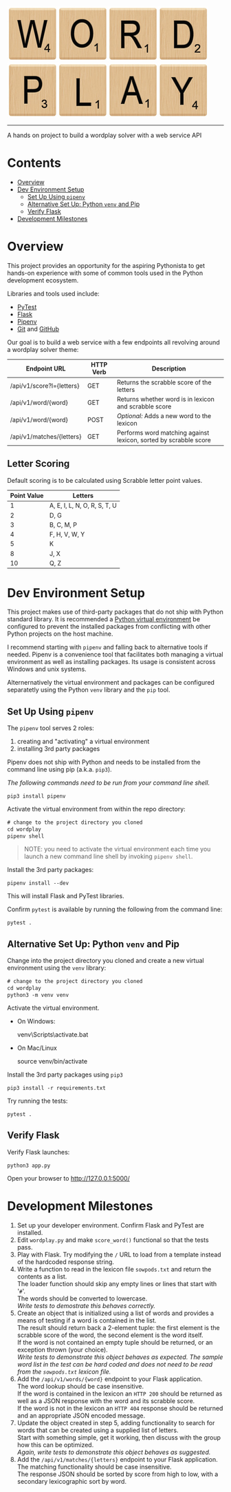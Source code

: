 ![W][W]![O][O]![R][R]![D][D]  
![P][P]![L][L]![A][A]![Y][Y]

---
A hands on project to build a wordplay solver with a web service API

# Contents
- [Overview](#overview)
- [Dev Environment Setup](#dev-environment-setup)
  - [Set Up Using `pipenv`](#set-up-using-pipenv)
  - [Alternative Set Up: Python `venv` and Pip](#alternative-set-up-python-venv-and-pip)
  - [Verify Flask](#verify-flask)
- [Development Milestones](#development-milestones)

# Overview

This project provides an opportunity for the aspiring Pythonista to get hands-on experience with some of common tools used in the Python development ecosystem.  

Libraries and tools used include: 
- [PyTest](https://docs.pytest.org/en/latest/)
- [Flask](http://flask.pocoo.org/)
- [Pipenv](https://pipenv.readthedocs.io/en/latest/)
- [Git](https://git-scm.com/) and [GitHub](https://github.com/)

Our goal is to build a web service with a few endpoints all revolving around a wordplay solver theme:

| Endpoint URL | HTTP Verb | Description |
|--------------|-----------|-------------|
| /api/v1/score?l={letters} | GET | Returns the scrabble score of the letters
| /api/v1/word/{word} | GET | Returns whether word is in lexicon and scrabble score
| /api/v1/word/{word} | POST | *Optional:* Adds a new word to the lexicon
| /api/v1/matches/{letters} | GET | Performs word matching against lexicon, sorted by scrabble score

## Letter Scoring

Default scoring is to be calculated using Scrabble letter point values.

| Point Value | Letters                      |
|-------------|------------------------------|
| 1           | A, E, I, L, N, O, R, S, T, U |
| 2           | D, G                         |
| 3           | B, C, M, P                   |
| 4           | F, H, V, W, Y                |
| 5           | K                            |
| 8           | J, X                         |
| 10          | Q, Z                         |


# Dev Environment Setup

This project makes use of third-party packages that do not ship with Python standard library.  It is recommended a [Python virtual environment][about_python_virtualenv] be configured to prevent the installed packages from conflicting with other Python projects on the host machine.

I recommend starting with `pipenv` and falling back to alternative tools if needed. Pipenv is a convenience tool that facilitates both managing a virtual environment as well as installing packages.  Its usage is consistent across Windows and unix systems.

Alternernatively the virtual environment and packages can be configured separatetly using the Python `venv` library and the `pip` tool.

## Set Up Using `pipenv`

The `pipenv` tool serves 2 roles: 
1) creating and "activating" a virtual environment
2) installing 3rd party packages

Pipenv does not ship with Python and needs to be installed from the command line using pip (a.k.a. `pip3`).

_*The following commands need to be run from your command line shell.*_

    pip3 install pipenv

Activate the virtual environment from within the repo directory:

    # change to the project directory you cloned
    cd wordplay
    pipenv shell

> NOTE: you need to activate the virtual environment each time you launch a new command line shell by invoking `pipenv shell`.

Install the 3rd party packages:

    pipenv install --dev

This will install Flask and PyTest libraries.

Confirm `pytest` is available by running the following from the command line:

    pytest .

## Alternative Set Up: Python `venv` and Pip

Change into the project directory you cloned and create a new virtual environment using the `venv` library:

    # change to the project directory you cloned
    cd wordplay
    python3 -m venv venv

Activate the virtual environment.

- On Windows:

    venv\Scripts\activate.bat

- On Mac/Linux

    source venv/bin/activate

Install the 3rd party packages using `pip3`

    pip3 install -r requirements.txt

Try running the tests:

    pytest .

## Verify Flask

Verify Flask launches:

    python3 app.py

Open your browser to http://127.0.0.1:5000/


# Development Milestones

1) Set up your developer environment.  Confirm Flask and PyTest are installed.
2) Edit `wordplay.py` and make `score_word()` functional so that the tests pass.
3) Play with Flask.  Try modifying the `/` URL to load from a template instead of the hardcoded response string.
4) Write a function to read in the lexicon file `sowpods.txt` and return the contents as a list.  
  The loader function should skip any empty lines or lines that start with '`#`'.  
  The words should be converted to lowercase.  
  *Write tests to demostrate this behaves correctly.*
5) Create an object that is initialized using a list of words and provides a means of testing if a word is contained in the list.  
  The result should return back a 2-element tuple: the first element is the scrabble score of the word, the second element is the word itself.  
  If the word is not contained an empty tuple should be returned, or an exception thrown (your choice).  
  *Write tests to demonstrate this object behaves as expected.  The sample word list in the test can be hard coded and does not need to be read from the `sowpods.txt` lexicon file.*
6) Add the `/api/v1/words/{word}` endpoint to your Flask application.  
  The word lookup should be case insensitive.  
  If the word is contained in the lexicon an `HTTP 200` should be returned as well as a JSON response with the word and its scrabble score.  
  If the word is not in the lexicon an `HTTP 404` response should be returned and an appropriate JSON encoded message.  
7) Update the object created in step 5, adding functionality to search for words that can be created using a supplied list of letters.  
  Start with something simple, get it working, then discuss with the group how this can be optimized.  
  *Again, write tests to demonstrate this object behaves as suggested.*
8) Add the `/api/v1/matches/{letters}` endpoint to your Flask application.  
  The matching functionality should be case insensitive.  
  The response JSON should be sorted by score from high to low, with a secondary lexicographic sort by word.





[W]: readme_assets/letter_tile_w.jpg
[O]: readme_assets/letter_tile_o.jpg
[R]: readme_assets/letter_tile_r.jpg
[D]: readme_assets/letter_tile_d.jpg  
[P]: readme_assets/letter_tile_p.jpg
[L]: readme_assets/letter_tile_l.jpg
[A]: readme_assets/letter_tile_a.jpg
[Y]: readme_assets/letter_tile_y.jpg

[about_python_virtualenv]: https://docs.python.org/3/tutorial/venv.html
